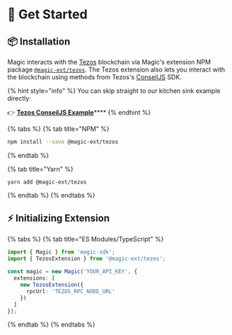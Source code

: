 # 🚀 Get Started

## 📦 Installation

Magic interacts with the [Tezos](https://tezos.com/) blockchain via Magic's extension NPM package [`@magic-ext/tezos`](https://www.npmjs.com/package/@magic-ext/tezos). The Tezos extension also lets you interact with the blockchain using methods from Tezos's [ConseilJS](https://cryptonomic.github.io/ConseilJS/#/) SDK.

{% hint style="info" %}
You can skip straight to our kitchen sink example directly:

👉 [**Tezos ConseilJS Example**](https://go.magic.link/example-tezos)\*\*\*\*
{% endhint %}

{% tabs %}
{% tab title="NPM" %}
```bash
npm install --save @magic-ext/tezos
```
{% endtab %}

{% tab title="Yarn" %}
```
yarn add @magic-ext/tezos
```
{% endtab %}
{% endtabs %}

## ⚡️ Initializing Extension

{% tabs %}
{% tab title="ES Modules/TypeScript" %}
```typescript
import { Magic } from 'magic-sdk';
import { TezosExtension } from '@magic-ext/tezos';
 
const magic = new Magic('YOUR_API_KEY', {
  extensions: [
    new TezosExtension({
      rpcUrl: 'TEZOS_RPC_NODE_URL'
    })
  ]
});
```
{% endtab %}
{% endtabs %}

